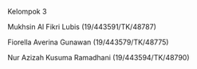 Kelompok 3

Mukhsin Al Fikri Lubis (19/443591/TK/48787)


Fiorella Averina Gunawan (19/443579/TK/48775)

Nur Azizah Kusuma Ramadhani (19/443594/TK/48790)
